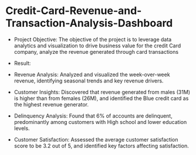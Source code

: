 # Credit-Card-Revenue-and-Transaction-Analysis-Dashboard
- Project Objective: The objective of the project is to leverage data analytics and visualization to drive business value for the credit Card company, analyze the revenue generated through card transactions

- Result:
- Revenue Analysis: Analyzed and visualized the week-over-week revenue, identifying seasonal trends and key revenue drivers.
- Customer Insights: Discovered that revenue generated from males (31M) is higher than from females (26M), and identified the Blue credit card as the highest revenue generator.
- Delinquency Analysis: Found that 6% of accounts are delinquent, predominantly among customers with High school and lower education levels.
- Customer Satisfaction: Assessed the average customer satisfaction score to be 3.2 out of 5, and identified key factors affecting satisfaction.
